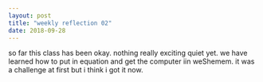 ```yaml
---
layout: post
title: "weekly reflection 02"
date: 2018-09-28
---
```


<p>so far this class has been okay. nothing really exciting quiet yet. we have learned how to put in equation and get the computer iin weShemem. it was a challenge at first but i think i got it now.</a></p>
